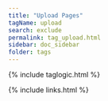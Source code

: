 ```yaml
---
title: "Upload Pages"
tagName: upload
search: exclude
permalink: tag_upload.html
sidebar: doc_sidebar
folder: tags
---
```

{% include taglogic.html %}

{% include links.html %}
